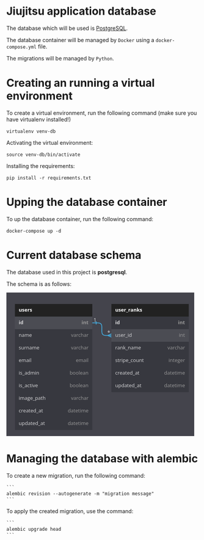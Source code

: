 # Jiujitsu application database

The database which will be used is [PostgreSQL](https://www.postgresql.org/). 

The database container will be managed by `Docker` using a `docker-compose.yml` file.

The migrations will be managed by `Python`. 

# Creating an running a virtual environment

To create a virtual environment, run the following command (make sure you have virtualenv installed!)

```
virtualenv venv-db
```

Activating the virtual environment:

```
source venv-db/bin/activate
```

Installing the requirements:

```
pip install -r requirements.txt
```

# Upping the database container

To up the database container, run the following command:

```
docker-compose up -d
```

# Current database schema

The database used in this project is **postgresql**. 

The schema is as follows:

![Database schema](docs/db-schema.png)

# Managing the database with alembic 

To create a new migration, run the following command:

    ```
    alembic revision --autogenerate -m "migration message"
    ```

To apply the created migration, use the command: 
    
    ```
    alembic upgrade head
    ```
